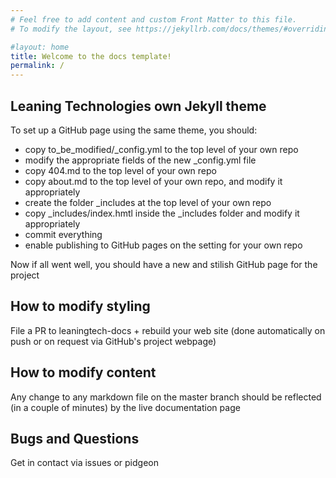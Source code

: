 ```yaml
---
# Feel free to add content and custom Front Matter to this file.
# To modify the layout, see https://jekyllrb.com/docs/themes/#overriding-theme-defaults

#layout: home
title: Welcome to the docs template!
permalink: /
---
```


## Leaning Technologies own Jekyll theme

To set up a GitHub page using the same theme, you should:
* copy to_be_modified/\_config.yml to the top level of your own repo
* modify the appropriate fields of the new \_config.yml file
* copy 404.md to the top level of your own repo
* copy about.md to the top level of your own repo, and modify it appropriately
* create the folder \_includes at the top level of your own repo
* copy \_includes/index.hmtl inside the \_includes folder and modify it appropriately
* commit everything
* enable publishing to GitHub pages on the setting for your own repo

Now if all went well, you should have a new and stilish GitHub page for the project


How to modify styling
-----

File a PR to leaningtech-docs + rebuild your web site (done automatically on push or on request via GitHub's project webpage)


How to modify content
-----

Any change to any markdown file on the master branch should be reflected (in a couple of minutes) by the live documentation page


Bugs and Questions
------

Get in contact via issues or pidgeon
